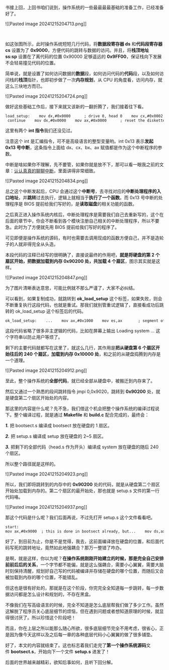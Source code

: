 书接上回，上回书咱们说到，操作系统的一些最最最最基础的准备工作，已经准备好了。  

![[Pasted image 20241215204713.png]]

   

如这张图所示，此时操作系统短短几行代码，将**数据段寄存器 ds** 和**代码段寄存器 cs** 设置为了 **0x9000**，方便代码的跳转与数据的访问。并且，将**栈顶地址 ss:sp** 设置在了离代码的位置 0x90000 足够遥远的 **0x9FF00**，保证栈向下发展不会轻易撞见代码的位置。

  

简单说，就是设置了如何访问数据的**数据**段，如何访问代码的**代码**段，以及如何访问栈的**栈顶**指针，也即初步做了一次**内存规划**，从 CPU 的角度看，访问内存，就这么三块地方而已。

  

![[Pasted image 20241215204724.png]]

做好这些基础工作后，接下来就又该新的一翻折腾了，我们接着往下看。

```
load_setup:    mov dx,#0x0000      ; drive 0, head 0    mov cx,#0x0002      ; sector 2, track 0    mov bx,#0x0200      ; address = 512, in 0x9000    mov ax,#0x0200+4    ; service 2, nr of sectors    int 0x13            ; read it    jnc ok_load_setup       ; ok - continue    mov dx,#0x0000    mov ax,#0x0000      ; reset the diskette    int 0x13    jmp load_setupok_load_setup:    ...
```

这里有两个 **int 指令**我们还没见过。  

注意这个 int 是汇编指令，可不是高级语言的整型变量哟。int 0x13 表示**发起 0x13 号中断**，这条指令上面给 dx、cx、bx、ax 赋值都是作为这个中断程序的参数。

中断是啥如果你不理解，先不要管，如果你就是放不下，那可以看一眼我之前的文章：[认认真真的聊聊中断](http://mp.weixin.qq.com/s?__biz=Mzk0MjE3NDE0Ng==&mid=2247498208&idx=1&sn=b784f8b4e627ebd1bfb9810d194fdb80&chksm=c2c5834df5b20a5bdee331002bfc61c90eb468da325bf67abeef780c303a9f51c8543e1a5981&scene=21#wechat_redirect)，里面讲得非常细致。

  

![[Pasted image 20241215204834.png]]

  

总之这个中断发起后，CPU 会通过这个**中断号**，去寻找对应的**中断处理程序的入口地址**，并**跳转**过去执行，逻辑上就相当于**执行了一个函数**。而 0x13 号中断的处理程序是 BIOS 提前给我们写好的，是**读取磁盘**的相关功能的函数。

之后真正进入操作系统内核后，中断处理程序是需要我们自己去重新写的，这个在后面的章节中，你会不断看到各个模块注册自己相关的中断处理程序，所以不要急。此时为了方便就先用 BIOS 提前给我们写好的程序了。

可见即便是操作系统的源码，有时也需要去调用现成的函数方便自己，并不是造轮子的人就非得完全从头造。

本段代码的注释已经写的很明确了，直接说最终的作用吧，**就是将硬盘的第 2 个扇区开始，把数据加载到内存 0x90200 处，共加载 4 个扇区**，图示其实就是这样。

![[Pasted image 20241215204847.png]]

为了图片清晰表达意思，可能比例就不那么严谨了，大家不必纠结。

可以看到，如果复制成功，就跳转到 **ok_load_setup** 这个标签，如果失败，则会不断重复执行这段代码，也就是重试。那我们就别管重试逻辑了，直接看成功后跳转的 ok_load_setup 这个标签后的代码。

```
ok_load_setup:    ...    mov ax,#0x1000    mov es,ax       ; segment of 0x10000    call read_it    ...    jmpi 0,0x9020
```

这段代码省略了很多非主逻辑的代码，比如在屏幕上输出 Loading system ... 这个字符串以防止用户等烦了。  

剩下的主要代码就都写在这里了，就这么几行，其作用是**把从硬盘第 6 个扇区开始往后的 240 个扇区，加载到内存 0x10000 处**，和之前的从硬盘捣腾到内存是一个道理。

![[Pasted image 20241215204912.png]]

至此，整个操作系统的**全部代码**，就已经全部从硬盘中，被搬迁到内存来了。

  

然后又通过一个熟悉的段间跳转指令 jmpi 0,0x9020，跳转到 **0x90200** 处，就是硬盘第二个扇区开始处的内容。

那这里的内容是什么呢？先不急，我们借这个机会把整个操作系统的编译过程说下。整个编译过程，就是通过 **Makefile** 和 **build.c** 配合完成的，最终会：

  

_**1.**_ 把 bootsect.s 编译成 bootsect 放在硬盘的 1 扇区。

_**2.**_ 把 setup.s 编译成 setup 放在硬盘的 2~5 扇区。

_**3.**_ 把剩下的全部代码（head.s 作为开头）编译成 system 放在硬盘的随后 240 个扇区。

  

所以整个路径就是这样的。

  

![[Pasted image 20241215204923.png]]

  

所以，我们即将跳转到的内存中的 **0x90200** 处的代码，就是从硬盘第二个扇区开始处加载到内存的。第二个扇区的最开始处，那也就是 setup.s 文件的第一行代码咯。

![[Pasted image 20241215204937.png]]

那这个代码是什么呢？我们后面再说，不过先打开 setup.s 这个文件看看吧。

```
start:
mov ax,#0x9000  ; this is done in bootsect already, but...    mov ds,ax    mov ah,#0x03    ; read cursor pos    xor bh,bh    int 0x10        ; save it in known place, con_init fetches    mov [0],dx      ; it from 0x90000.    ...
```

好了，到目前为止，你是不是觉得，我去，这前面编译放在硬盘的位置，和后面代码写死的跳转地址，竟然如此地强耦合？那万一整错了咋办。

  

是啊，就是这样，你以为呢？**在操作系统刚刚开始建立的时候，那是完全自己安排前前后后的关系**，一个字节都不能偏，就是这么强耦合，需要小心翼翼，需要大脑时刻保持清醒，规划好自己写的代码被编译并存储在硬盘的哪个位置，而随后又会被加载到内存的哪个位置，不能错乱。

  

但这也是很有好处的，那就是在这个阶段，你完完全全知道每一步跳转，每一步数据访问都是怎么设计和规划的，不存在黑盒。

  

不像我们在写高级语言的时候，完全不知道是怎么底层帮我们做了多少工作。虽然这解脱了程序员关心底层细节的烦恼，但在遇到问题或者想知道原理的时候，就显得很讨厌了。所以珍惜这个阶段吧！

  

而且，你在上层之所以能那么随心所欲，很多底层细节完全不用考虑，很省心，正是因为像今天这样以及之后每一章的各种底层代码小心翼翼的做了很多铺垫。

  

好了，本文的内容就结束了。这也标志着我们走完了**第一个操作系统源码**文件 **bootsect.s**，开始向下一个文件 **setup.s** 进发了！

后面的世界越来越精彩，欲知后事如何，且听下回分解。